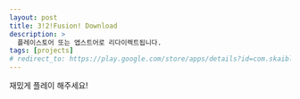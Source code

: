 ```yaml
---
layout: post
title: 3!2!Fusion! Download
description: >
  플레이스토어 또는 앱스트어로 리다이렉트됩니다.
tags: [projects]
# redirect_to: https://play.google.com/store/apps/details?id=com.skaiblue.threetwofusion
---
```

재밌게 플레이 해주세요!